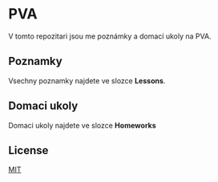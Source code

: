 ﻿# PVA

V tomto repozitari jsou me poznámky a domací ukoly na PVA.

## Poznamky
Vsechny poznamky najdete ve slozce **Lessons**.

## Domaci ukoly
Domaci ukoly najdete ve slozce **Homeworks**

## License
[MIT](https://choosealicense.com/licenses/mit/)
